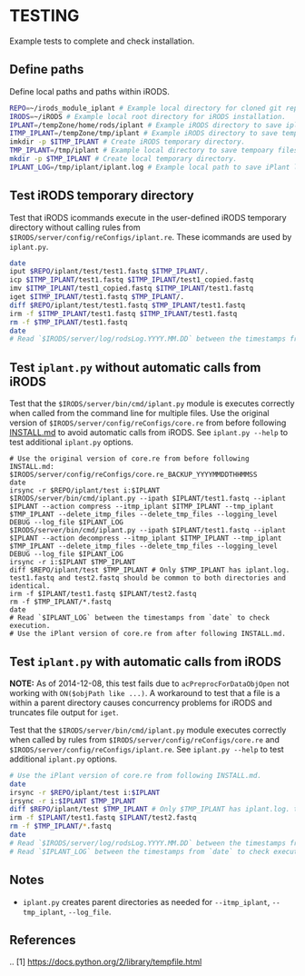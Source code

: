 # TESTING

Example tests to complete and check installation.

## Define paths

Define local paths and paths within iRODS.

```bash
REPO=~/irods_module_iplant # Example local directory for cloned git repository.
IRODS=~/iRODS # Example local root directory for iRODS installation.
IPLANT=/tempZone/home/rods/iplant # Example iRODS directory to save iplant data.
ITMP_IPLANT=/tempZone/tmp/iplant # Example iRODS directory to save temporary files.
imkdir -p $ITMP_IPLANT # Create iRODS temporary directory.
TMP_IPLANT=/tmp/iplant # Example local directory to save tempoary files.
mkdir -p $TMP_IPLANT # Create local temporary directory.
IPLANT_LOG=/tmp/iplant/iplant.log # Example local path to save iPlant log file.
```

## Test iRODS temporary directory

Test that iRODS icommands execute in the user-defined iRODS temporary directory without calling rules from `$IRODS/server/config/reConfigs/iplant.re`. These icommands are used by `iplant.py`.

```bash
date
iput $REPO/iplant/test/test1.fastq $ITMP_IPLANT/.
icp $ITMP_IPLANT/test1.fastq $ITMP_IPLANT/test1_copied.fastq
imv $ITMP_IPLANT/test1_copied.fastq $ITMP_IPLANT/test1.fastq
iget $ITMP_IPLANT/test1.fastq $TMP_IPLANT/.
diff $REPO/iplant/test/test1.fastq $TMP_IPLANT/test1.fastq
irm -f $ITMP_IPLANT/test1.fastq $ITMP_IPLANT/test1.fastq
rm -f $TMP_IPLANT/test1.fastq
date
# Read `$IRODS/server/log/rodsLog.YYYY.MM.DD` between the timestamps from `date` to check execution.
```

## Test `iplant.py` without automatic calls from iRODS

Test that the `$IRODS/server/bin/cmd/iplant.py` module is executes correctly when called from the command line for multiple files. Use the original version of `$IRODS/server/config/reConfigs/core.re` from before following [INSTALL.md](INSTALL.md) to avoid automatic calls from iRODS. See `iplant.py --help` to test additional `iplant.py` options.

```
# Use the original version of core.re from before following INSTALL.md: $IRODS/server/config/reConfigs/core.re_BACKUP_YYYYMMDDTHHMMSS
date
irsync -r $REPO/iplant/test i:$IPLANT
$IRODS/server/bin/cmd/iplant.py --ipath $IPLANT/test1.fastq --iplant $IPLANT --action compress --itmp_iplant $ITMP_IPLANT --tmp_iplant $TMP_IPLANT --delete_itmp_files --delete_tmp_files --logging_level DEBUG --log_file $IPLANT_LOG
$IRODS/server/bin/cmd/iplant.py --ipath $IPLANT/test1.fastq --iplant $IPLANT --action decompress --itmp_iplant $ITMP_IPLANT --tmp_iplant $TMP_IPLANT --delete_itmp_files --delete_tmp_files --logging_level DEBUG --log_file $IPLANT_LOG
irsync -r i:$IPLANT $TMP_IPLANT
diff $REPO/iplant/test $TMP_IPLANT # Only $TMP_IPLANT has iplant.log. test1.fastq and test2.fastq should be common to both directories and identical.
irm -f $IPLANT/test1.fastq $IPLANT/test2.fastq
rm -f $TMP_IPLANT/*.fastq
date
# Read `$IPLANT_LOG` between the timestamps from `date` to check execution.
# Use the iPlant version of core.re from after following INSTALL.md.
```

## Test `iplant.py` with automatic calls from iRODS

**NOTE:** As of 2014-12-08, this test fails due to `acPreprocForDataObjOpen` not working with `ON($objPath like ...)`. A workaround to test that a file is a within a parent directory causes concurrency problems for iRODS and truncates file output for `iget`.

Test that the `$IRODS/server/bin/cmd/iplant.py` module executes correctly when called by rules from `$IRODS/server/config/reConfigs/core.re` and `$IRODS/server/config/reConfigs/iplant.re`. See `iplant.py --help` to test additional `iplant.py` options.

```bash
# Use the iPlant version of core.re from following INSTALL.md.
date
irsync -r $REPO/iplant/test i:$IPLANT
irsync -r i:$IPLANT $TMP_IPLANT
diff $REPO/iplant/test $TMP_IPLANT # Only $TMP_IPLANT has iplant.log. test1.fastq and test2.fastq should be common to both directories and identical.
irm -f $IPLANT/test1.fastq $IPLANT/test2.fastq
rm -f $TMP_IPLANT/*.fastq
date
# Read `$IRODS/server/log/rodsLog.YYYY.MM.DD` between the timestamps from `date` to check execution.
# Read `$IPLANT_LOG` between the timestamps from `date` to check execution.
```

## Notes

- `iplant.py` creates parent directories as needed for `--itmp_iplant`, `--tmp_iplant`, `--log_file`.

## References

.. [1] https://docs.python.org/2/library/tempfile.html
